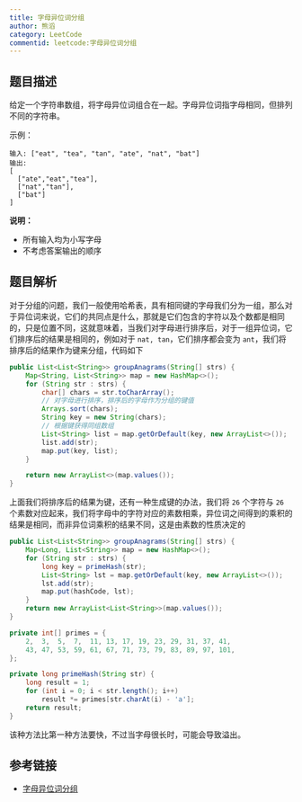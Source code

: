 ```yaml
---
title: 字母异位词分组
author: 熊滔
category: LeetCode
commentid: leetcode:字母异位词分组
---
```


## 题目描述

给定一个字符串数组，将字母异位词组合在一起。字母异位词指字母相同，但排列不同的字符串。

示例：

```
输入: ["eat", "tea", "tan", "ate", "nat", "bat"]
输出:
[
  ["ate","eat","tea"],
  ["nat","tan"],
  ["bat"]
]
```

**说明：**

- 所有输入均为小写字母
- 不考虑答案输出的顺序

## 题目解析

对于分组的问题，我们一般使用哈希表，具有相同键的字母我们分为一组，那么对于异位词来说，它们的共同点是什么，那就是它们包含的字符以及个数都是相同的，只是位置不同，这就意味着，当我们对字母进行排序后，对于一组异位词，它们排序后的结果是相同的，例如对于 `nat, tan`，它们排序都会变为 `ant`，我们将排序后的结果作为键来分组，代码如下

```java
public List<List<String>> groupAnagrams(String[] strs) {
    Map<String, List<String>> map = new HashMap<>();
    for (String str : strs) {
        char[] chars = str.toCharArray();
        // 对字母进行排序，排序后的字母作为分组的键值
        Arrays.sort(chars);
        String key = new String(chars);
        // 根据键获得同组数组
        List<String> list = map.getOrDefault(key, new ArrayList<>());
        list.add(str);
        map.put(key, list);
    }

    return new ArrayList<>(map.values());
}
```

上面我们将排序后的结果为键，还有一种生成键的办法，我们将 `26` 个字符与 `26` 个素数对应起来，我们将字母中的字符对应的素数相乘，异位词之间得到的乘积的结果是相同，而非异位词乘积的结果不同，这是由素数的性质决定的

```java
public List<List<String>> groupAnagrams(String[] strs) {
    Map<Long, List<String>> map = new HashMap<>();
    for (String str : strs) {
        long key = primeHash(str);
        List<String> lst = map.getOrDefault(key, new ArrayList<>());
        lst.add(str);
        map.put(hashCode, lst);
    }
    return new ArrayList<List<String>>(map.values());
}

private int[] primes = {
    2,  3,  5,  7,  11, 13, 17, 19, 23, 29, 31, 37, 41,
    43, 47, 53, 59, 61, 67, 71, 73, 79, 83, 89, 97, 101,
};

private long primeHash(String str) {
    long result = 1;
    for (int i = 0; i < str.length(); i++)
        result *= primes[str.charAt(i) - 'a'];
    return result;
}
```

该种方法比第一种方法要快，不过当字母很长时，可能会导致溢出。

## 参考链接

- [字母异位词分组](https://leetcode-cn.com/problems/group-anagrams/)

